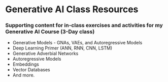 # Generative AI Class Resources

### Supporting content for in-class exercises and activities for my Generative AI Course (3-Day class)

* Generative Models - GNAs, VAEs, and Autoregressive Models
* Deep Learning Primer (ANN, RNN, CNN, LSTM)
* Generative Adverbial Networks 
* Autoregressive Models
* Embeddings
* Vector Databases
* And more. 